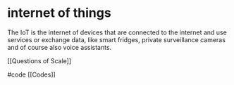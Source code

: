 # internet of things
The IoT is the internet of devices that are connected to the internet and use services or exchange data, like smart fridges, private surveillance cameras and of course also voice assistants.

[[Questions of Scale]]

#code [[Codes]]